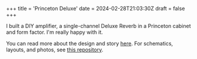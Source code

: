 +++
title = 'Princeton Deluxe'
date = 2024-02-28T21:03:30Z
draft = false
+++

I built a DIY amplifier, a single-channel Deluxe Reverb in a Princeton cabinet and form factor. I'm really happy with it.

You can read more about the design and story [here](https://www.tdpri.com/threads/diy-single-channel-deluxe-reverb-build-in-a-princeton-chassis-and-cabinet.1149558/). For schematics, layouts, and photos, see [this repository](https://github.com/optilude/amp-builds/tree/main/Princeton%20Deluxe).
